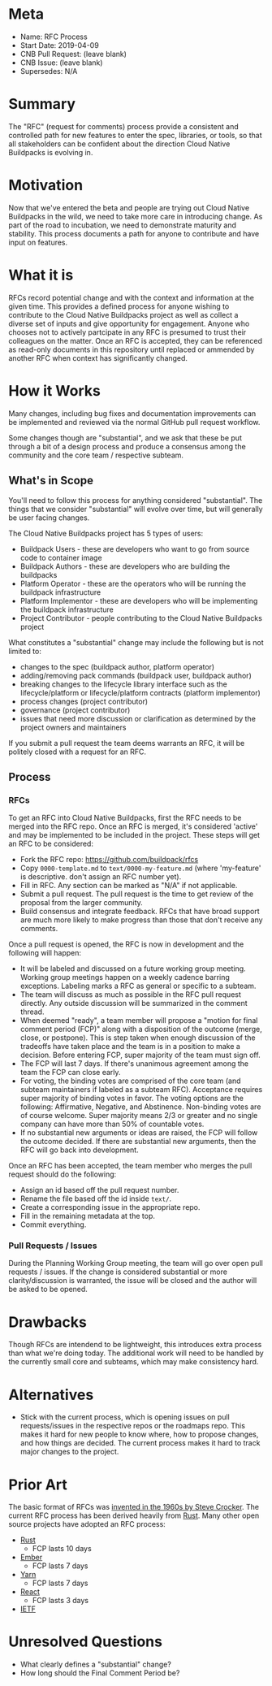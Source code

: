 # Meta
[meta]: #meta
- Name: RFC Process
- Start Date: 2019-04-09
- CNB Pull Request: (leave blank)
- CNB Issue: (leave blank)
- Supersedes: N/A

# Summary
[summary]: #summary

The "RFC" (request for comments) process provide a consistent and controlled path for new features to enter the spec, libraries, or tools, so that all stakeholders can be confident about the direction Cloud Native Buildpacks is evolving in.

# Motivation
[motivation]: #motivation

Now that we've entered the beta and people are trying out Cloud Native Buildpacks in the wild, we need to take more care in introducing change. As part of the road to incubation, we need to demonstrate maturity and stability. This process documents a path for anyone to contribute and have input on features.

# What it is
[what-it-is]: #what-it-is

RFCs record potential change and with the context and information at the given time. This provides a defined process for anyone wishing to contribute to the Cloud Native Buildpacks project as well as collect a diverse set of inputs and give opportunity for engagement. Anyone who chooses not to actively partcipate in any RFC is presumed to trust their colleagues on the matter. Once an RFC is accepted, they can be referenced as read-only documents in this repository until replaced or ammended by another RFC when context has significantly changed.

# How it Works
[how-it-works]: #how-it-works

Many changes, including bug fixes and documentation improvements can be implemented and reviewed via the normal GitHub pull request workflow.

Some changes though are "substantial", and we ask that these be put through a bit of a design process and produce a consensus among the community and the core team / respective subteam.

## What's in Scope

You'll need to follow this process for anything considered "substantial". The things that we consider "substantial" will evolve over time, but will generally be user facing changes.

The Cloud Native Buildpacks project has 5 types of users:

- Buildpack Users - these are developers who want to go from source code to container image
- Buildpack Authors - these are developers who are building the buildpacks
- Platform Operator - these are the operators who will be running the buildpack infrastructure
- Platform Implementor - these are developers who will be implementing the buildpack infrastructure
- Project Contributor - people contributing to the Cloud Native Buildpacks project

What constitutes a "substantial" change may include the following but is not limited to:

- changes to the spec (buildpack author, platform operator)
- adding/removing pack commands (buildpack user, buildpack author)
- breaking changes to the lifecycle library interface such as the lifecycle/platform or lifecycle/platform contracts (platform implementor)
- process changes (project contributor)
- governance (project contributor)
- issues that need more discussion or clarification as determined by the project owners and maintainers

If you submit a pull request the team deems warrants an RFC, it will be politely closed with a request for an RFC.

## Process

### RFCs

To get an RFC into Cloud Native Buildpacks, first the RFC needs to be merged into the RFC repo. Once an RFC is merged, it's considered 'active' and may be implemented to be included in the project. These steps will get an RFC to be considered:

- Fork the RFC repo: <https://github.com/buildpack/rfcs>
- Copy `0000-template.md` to `text/0000-my-feature.md` (where 'my-feature' is descriptive. don't assign an RFC number yet).
- Fill in RFC. Any section can be marked as "N/A" if not applicable.
- Submit a pull request. The pull request is the time to get review of the proposal from the larger community.
- Build consensus and integrate feedback. RFCs that have broad support are much more likely to make progress than those that don't receive any comments.

Once a pull request is opened, the RFC is now in development and the following will happen:

- It will be labeled and discussed on a future working group meeting. Working group meetings happen on a weekly cadence barring exceptions. Labeling marks a RFC as general or specific to a subteam.
- The team will discuss as much as possible in the RFC pull request directly. Any outside discussion will be summarized in the comment thread.
- When deemed "ready", a team member will propose a "motion for final comment period (FCP)" along with a disposition of the outcome (merge, close, or postpone). This is step taken when enough discussion of the tradeoffs have taken place and the team is in a position to make a decision. Before entering FCP, super majority of the team must sign off.
- The FCP will last 7 days. If there's unanimous agreement among the team the FCP can close early.
- For voting, the binding votes are comprised of the core team (and subteam maintainers if labeled as a subteam RFC). Acceptance requires super majority of binding votes in favor. The voting options are the following: Affirmative, Negative, and Abstinence. Non-binding votes are of course welcome. Super majority means 2/3 or greater and no single company can have more than 50% of countable votes.
- If no substantial new arguments or ideas are raised, the FCP will follow the outcome decided. If there are substantial new arguments, then the RFC will go back into development.

Once an RFC has been accepted, the team member who merges the pull request should do the following:

- Assign an id based off the pull request number.
- Rename the file based off the id inside `text/`.
- Create a corresponding issue in the appropriate repo.
- Fill in the remaining metadata at the top.
- Commit everything.

### Pull Requests / Issues

During the Planning Working Group meeting, the team will go over open pull requests / issues. If the change is considered substantial or more clarity/discussion is warranted, the issue will be closed and the author will be asked to be opened.

# Drawbacks
[drawbacks]: #drawbacks

Though RFCs are intendend to be lightweight, this introduces extra process than what we're doing today. The additional work will need to be handled by the currently small core and subteams, which may make consistency hard.

# Alternatives
[alternatives]: #alternatives

- Stick with the current process, which is opening issues on pull requests/issues in the respective repos or the roadmaps repo. This makes it hard for new people to know where, how to propose changes, and how things are decided. The current process makes it hard to track major changes to the project.

# Prior Art
[prior-art]: #prior-art

The basic format of RFCs was [invented in the 1960s by Steve Crocker](https://en.wikipedia.org/wiki/Request_for_Comments#History). The current RFC process has been derived heavily from [Rust](https://rust-lang.github.io/rfcs/). Many other open source projects have adopted an RFC process:

- [Rust](https://github.com/rust-lang/rfcs)
  - FCP lasts 10 days
- [Ember](https://github.com/emberjs/rfcs)
  - FCP lasts 7 days
- [Yarn](https://github.com/yarnpkg/rfcs)
  - FCP lasts 7 days
- [React](https://github.com/reactjs/rfcs)
  - FCP lasts 3 days
- [IETF](https://www.rfc-editor.org/rfc/rfc2026.txt)

# Unresolved Questions
[unresolved-questions]: #unresolved-questions

- What clearly defines a "substantial" change?
- How long should the Final Comment Period be?
